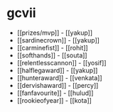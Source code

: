 # gcvii

* [[prizes/mvp]] - [[yakup]]
* [[sardinecrown]] - [[yakup]]
* [[carminefist]] - [[rohit]]
* [[softhands]] - [[souta]]
* [[relentlesscannon]] - [[yosif]]
* [[halflegaward]] - [[yakup]]
* [[hunteraward]] - [[venkata]]
* [[dervishaward]] - [[percy]]
* [[fanfavourite]] - [[hulud]]
* [[rookieofyear]] - [[kota]]